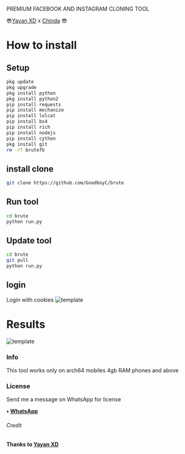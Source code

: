 PREMIUM FACEBOOK AND INSTAGRAM CLONING TOOL





😎[Yayan XD](https://github.com/Yayan-XD)  x  [Chinda](https://github.com/GoodboyC) 😎






# How to install
## Setup
```bash
pkg update
pkg upgrade
pkg install python
pkg install python2
pip install requests
pip install mechanize
pip install lolcat
pip install bs4
pip install rich
pip install nodejs
pip install cython
pkg install git
rm -rf brutefb
```

## install clone
```bash
git clone https://github.com/GoodboyC/brute
```

## Run tool
```bash
cd brute
python run.py
```

## Update tool
```bash
cd brute
git pull
python run.py
```

## login
Login with cookies
![template](https://github.com/GoodBoyC/brute/blob/master/pycache/Screenshot_20220710-225712.png)


# Results
![template](https://github.com/GoodBoyC/brute/blob/master/pycache/IMG-20220711-WA0006.jpg)

### Info
This tool works only on arch64 mobiles
4gb RAM phones and above 

### License
Send me a message on WhatsApp for license

<b>• [WhatsApp](https://api.whatsapp.com/send?phone=+2349067338953&text=I+want+to+buy+license+key)
###### Credit
Thanks to [Yayan XD](https://github.com/Yayan-XD)
